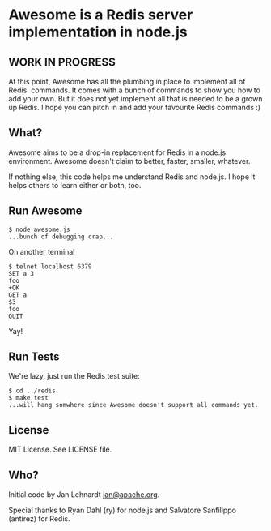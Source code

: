 # Awesome is a Redis server implementation in node.js

## WORK IN PROGRESS

At this point, Awesome has all the plumbing in place to implement all of Redis'
commands. It comes with a bunch of commands to show you how to add your own. But it
does not yet implement all that is needed to be a grown up Redis. I hope you can
pitch in and add your favourite Redis commands :)


## What?

Awesome aims to be a drop-in replacement for Redis in a node.js environment. Awesome
doesn't claim to better, faster, smaller, whatever.

If nothing else, this code helps me understand Redis and node.js. I hope it helps
others to learn either or both, too.

## Run Awesome

    $ node awesome.js
    ...bunch of debugging crap...

On another terminal

    $ telnet localhost 6379
    SET a 3
    foo
    +OK
    GET a
    $3
    foo
    QUIT

Yay!


## Run Tests

We're lazy, just run the Redis test suite:

    $ cd ../redis
    $ make test
    ...will hang somwhere since Awesome doesn't support all commands yet.

## License

MIT License. See LICENSE file.


## Who?

Initial code by Jan Lehnardt <jan@apache.org>.

Special thanks to Ryan Dahl (ry) for node.js and Salvatore Sanfilippo (antirez)
for Redis.

